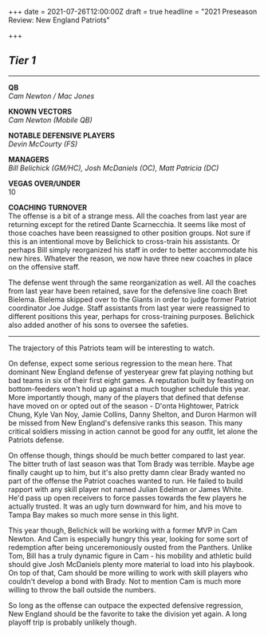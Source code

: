 +++
date = 2021-07-26T12:00:00Z
draft = true
headline = "2021 Preseason Review: New England Patriots"

+++
## _Tier 1_

***

**QB**  
_Cam Newton / Mac Jones_

**KNOWN VECTORS**  
_Cam Newton (Mobile QB)_

**NOTABLE DEFENSIVE PLAYERS**  
_Devin McCourty (FS)_

**MANAGERS**  
_Bill Belichick (GM/HC), Josh McDaniels (OC), Matt Patricia (DC)_

**VEGAS OVER/UNDER**  
10

**COACHING TURNOVER**  
The offense is a bit of a strange mess. All the coaches from last year are returning except for the retired Dante Scarnecchia. It seems like most of those coaches have been reassigned to other position groups. Not sure if this is an intentional move by Belichick to cross-train his assistants. Or perhaps Bill simply reorganized his staff in order to better accommodate his new hires. Whatever the reason, we now have three new coaches in place on the offensive staff.

The defense went through the same reorganization as well. All the coaches from last year have been retained, save for the defensive line coach Bret Bielema. Bielema skipped over to the Giants in order to judge former Patriot coordinator Joe Judge. Staff assistants from last year were reassigned to different positions this year, perhaps for cross-training purposes. Belichick also added another of his sons to oversee the safeties.

***

The trajectory of this Patriots team will be interesting to watch.

On defense, expect some serious regression to the mean here. That dominant New England defense of yesteryear grew fat playing nothing but bad teams in six of their first eight games. A reputation built by feasting on bottom-feeders won't hold up against a much tougher schedule this year. More importantly though, many of the players that defined that defense have moved on or opted out of the season - D'onta Hightower, Patrick Chung, Kyle Van Noy, Jamie Collins, Danny Shelton, and Duron Harmon will be missed from New England's defensive ranks this season. This many critical soldiers missing in action cannot be good for any outfit, let alone the Patriots defense.

On offense though, things should be much better compared to last year. The bitter truth of last season was that Tom Brady was terrible. Maybe age finally caught up to him, but it's also pretty damn clear Brady wanted no part of the offense the Patriot coaches wanted to run. He failed to build rapport with any skill player not named Julian Edelman or James White. He'd pass up open receivers to force passes towards the few players he actually trusted. It was an ugly turn downward for him, and his move to Tampa Bay makes so much more sense in this light.

This year though, Belichick will be working with a former MVP in Cam Newton. And Cam is especially hungry this year, looking for some sort of redemption after being unceremoniously ousted from the Panthers. Unlike Tom, Bill has a truly dynamic figure in Cam - his mobility and athletic build should give Josh McDaniels plenty more material to load into his playbook. On top of that, Cam should be more willing to work with skill players who couldn't develop a bond with Brady. Not to mention Cam is much more willing to throw the ball outside the numbers.

So long as the offense can outpace the expected defensive regression, New England should be the favorite to take the division yet again. A long playoff trip is probably unlikely though.